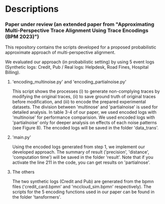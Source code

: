 # Descriptions

### Paper under review (an extended paper from "Approximating Multi-Perspective Trace Alignment Using Trace Encodings (BPM 2023)")

This repository contains the scripts developed for a proposed probabilistic approximate approach of multi-perspective alignment.

We evaluated our approach (in probabilistic setting) by using 5 event logs (Synthetic logs: Credit, Pub / Real logs: Helpdesk, Road Fines, Hospital Billing).

1. 'encoding_multinoise.py' and 'encoding_partialnoise.py'

    This script shows the processes (i) to generate non-complying traces by modifying the original traces, (ii) to save ground truth of original traces before modification, and (iii) to encode the prepared experimental datasets. The division between 'multinose' and 'partialnoise' is used for detailed analysis. In table 3-4 of our paper, we used encoded logs with 'multinoise' for performance comparision. We used encoded logs with 'partialnoise' only for deeper analysis on effects of each noise patterns (see Figure 8). The encoded logs will be saved in the folder 'data_trans'.

2. 'main.py'

    Using the encoded logs generated from step 1, we implement our developed approach. The summary of result ('precision', 'distance', 'computation time') will be saved in the folder 'result'. Note that if you activate the line 211 in the code, you can get results on 'partialnose'.

3. The others

    The two synthetic logs (Credit and Pub) are generated from the bpmn files ('credit_card.bpmn' and 'mccloud_sim.bpmn' respectively). The scripts for the 5 encoding functions used in our paper can be found in the folder 'tansformers'.
